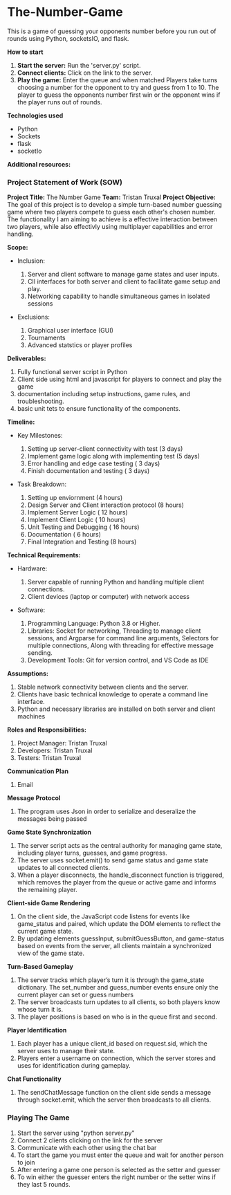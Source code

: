# The-Number-Game

This is a game of guessing your opponents number before you run out of rounds using Python, socketsIO, and flask.

**How to start**
1. **Start the server:** Run the 'server.py' script.
2. **Connect clients:** Click on the link to the server.
3. **Play the game:** Enter the queue and when matched Players take turns choosing a number for the opponent to try and guess from 1 to 10. The player to guess the opponents number first win or the opponent wins if the player runs out of rounds.

**Technologies used**
* Python
* Sockets
* flask
* socketIo

**Additional resources:**
### Project Statement of Work (SOW)
**Project Title:** The Number Game
**Team:** Tristan Truxal
**Project Objective:** The goal of this project is to develop a simple turn-based number guessing game where two players compete to guess each other's chosen number. The functionality I am aiming to achieve is a effective interaction between two players, while also effectivly using multiplayer capabilities and error handling.

**Scope:**
* Inclusion:
  1. Server and client software to manage game states and user inputs.
  2. ClI interfaces for both server and client to facilitate game setup and play.
  3. Networking capability to handle simultaneous games in isolated sessions

* Exclusions:
  1. Graphical user interface (GUI)
  2. Tournaments
  3. Advanced statstics or player profiles
 
**Deliverables:**
1. Fully functional server script in Python
2. Client side using html and javascript for players to connect and play the game
3. documentation including setup instructions, game rules, and troubleshooting.
4. basic unit tets to ensure functionality of the components.

**Timeline:**
* Key Milestones:
  1. Setting up server-client connectivity with test (3 days)
  2. Implement game logic along with implementing test (5 days)
  3. Error handling and edge case testing ( 3 days)
  4. Finish documentation and testing ( 3 days)
 
* Task Breakdown:
  1. Setting up enviornment (4 hours)
  2. Design Server and Client interaction protocol (8 hours)
  3. Implement Server Logic ( 12 hours)
  4. Implement Client Logic ( 10 hours)
  5. Unit Testing and Debugging ( 16 hours)
  6. Documentation ( 6 hours)
  7. Final Integration and Testing (8 hours)

**Technical Requirements:**
* Hardware:
    1. Server capable of running Python and handling multiple client connections.
    2. Client devices (laptop or computer) with network access
 
* Software:
  1. Programming Language: Python 3.8 or Higher.
  2. Libraries: Socket for networking, Threading to manage client sessions, and Argparse for command line arguments, Selectors for multiple connections, Along with threading for effective message sending.
  3. Development Tools: Git for version control, and VS Code as IDE

**Assumptions:**
  1. Stable network connectivity between clients and the server.
  2. Clients have basic technical knowledge to operate a command line interface.
  3. Python and necessary libraries are installed on both server and client machines

**Roles and Responsibilities:**
1. Project Manager: Tristan Truxal
2. Developers: Tristan Truxal
3. Testers: Tristan Truxal

**Communication Plan**
1. Email

**Message Protocol**
1. The program uses Json in order to serialize and deseralize the messages being passed

**Game State Synchronization**
1. The server script acts as the central authority for managing game state, including player turns, guesses, and game progress.
2. The server uses socket.emit() to send game status and game state updates to all connected clients.
3. When a player disconnects, the handle_disconnect function is triggered, which removes the player from the queue or active game and informs the remaining player.

**Client-side Game Rendering**
1. On the client side, the JavaScript code listens for events like game_status and paired, which update the DOM elements to reflect the current game state.
2. By updating elements guessInput, submitGuessButton, and game-status based on events from the server, all clients maintain a synchronized view of the game state.

**Turn-Based Gameplay**
1. The server tracks which player’s turn it is through the game_state dictionary. The set_number and guess_number events ensure only the current player can set or guess numbers
2. The server broadcasts turn updates to all clients, so both players know whose turn it is.
3. The player positions is based on who is in the queue first and second.
 
**Player Identification**
1. Each player has a unique client_id based on request.sid, which the server uses to manage their state.
2. Players enter a username on connection, which the server stores and uses for identification during gameplay.

**Chat Functionality**
1. The sendChatMessage function on the client side sends a message through socket.emit, which the server then broadcasts to all clients.

### Playing The Game
1. Start the server using "python server.py"
2. Connect 2 clients clicking on the link for the server
3. Communicate with each other using the chat bar
4. To start the game you must enter the queue and wait for another person to join
5. After entering a game one person is selected as the setter and guesser
6. To win either the guesser enters the right number or the setter wins if they last 5 rounds.
